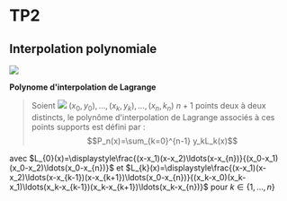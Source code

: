 # TP2 
## Interpolation polynomiale
<img src="https://render.githubusercontent.com/render/math?math=\displaystyle P_n(x)=\sum_{k=0}^{n-1} y_kL_k(x)">

**Polynome d'interpolation de Lagrange** 
> Soient <img src="https://render.githubusercontent.com/render/math?math=\displaystyle P_n(x)=\sum_{k=0}^{n-1} y_kL_k(x)"> $(x_0,y_0), \ldots,(x_k,y_k),\ldots ,(x_n,k_n)$ $n+1$ points deux à deux distincts, le polynôme d'interpolation de Lagrange associés à ces points supports est défini par :
> $$P_n(x)=\sum_{k=0}^{n-1} y_kL_k(x)$$

avec $L_{0}(x)=\displaystyle\frac{(x-x_1)(x-x_2)\ldots(x-x_{n})}{(x_0-x_1)(x_0-x_2)\ldots(x_0-x_{n})}$ et $L_{k}(x)=\displaystyle\frac{(x-x_1)(x-x_2)\ldots(x-x_{k-1})(x-x_{k+1})\ldots(x_0-x_{n})}{(x_k-x_0)(x_k-x_1)\ldots(x_k-x_{k-1})(x_k-x_{k+1})\ldots(x_k-x_{n})}$ pour $k\in \{1,\ldots,n\}$
